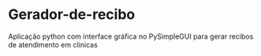 # Gerador-de-recibo
Aplicação python com interface gráfica no PySimpleGUI para gerar recibos de atendimento em clinicas

